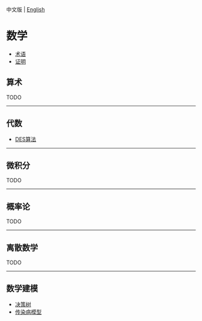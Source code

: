 中文版 | [English](README.md)

# 数学

- [术语](terminology_zh.md)
- [证明](proof_zh.md)



## 算术

TODO

---



## 代数

- [DES算法](NUMBER_THEORY/des_zh.md)

---



## 微积分 

TODO

---



## 概率论

TODO

---



## 离散数学

TODO

---



## 数学建模

- [决策树](decision_table_zh.md)
- [传染病模型](infectious_disease_zh.md)

